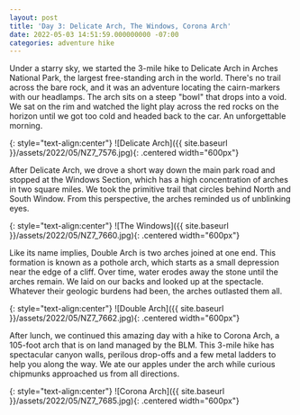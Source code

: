```yaml
---
layout: post
title: 'Day 3: Delicate Arch, The Windows, Corona Arch'
date: 2022-05-03 14:51:59.000000000 -07:00
categories: adventure hike
---
```

<link rel="stylesheet" href="{{ site.baseurl }}/post-styles.css">

Under a starry sky, we started the 3-mile hike to Delicate Arch in Arches National Park, the largest free-standing arch in the world. There's no trail across the bare rock, and it was an adventure locating the cairn-markers with our headlamps. The arch sits on a steep "bowl" that drops into a void. We sat on the rim and watched the light play across the red rocks on the horizon until we got too cold and headed back to the car. An unforgettable morning.

{: style="text-align:center"}
![Delicate Arch]({{ site.baseurl }}/assets/2022/05/NZ7_7576.jpg){: .centered width="600px"}

After Delicate Arch, we drove a short way down the main park road and stopped at the Windows Section, which has a high concentration of arches in two square miles. We took the primitive trail that circles behind North and South Window. From this perspective, the arches reminded us of unblinking eyes.

{: style="text-align:center"}
![The Windows]({{ site.baseurl }}/assets/2022/05/NZ7_7660.jpg){: .centered width="600px"}

Like its name implies, Double Arch is two arches joined at one end. This formation is known as a pothole arch, which starts as a small depression near the edge of a cliff. Over time, water erodes away the stone until the arches remain. We laid on our backs and looked up at the spectacle. Whatever their geologic burdens had been, the arches outlasted them all.

{: style="text-align:center"}
![Double Arch]({{ site.baseurl }}/assets/2022/05/NZ7_7662.jpg){: .centered width="600px"}

After lunch, we continued this amazing day with a hike to Corona Arch, a 105-foot arch that is on land managed by the BLM. This 3-mile hike has spectacular canyon walls, perilous drop-offs and a few metal ladders to help you along the way. We ate our apples under the arch while curious chipmunks approached us from all directions.

{: style="text-align:center"}
![Corona Arch]({{ site.baseurl }}/assets/2022/05/NZ7_7685.jpg){: .centered width="600px"}
